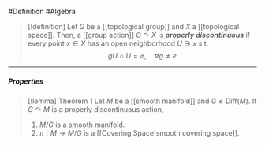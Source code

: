 #Definition #Algebra 

> [!definition]
> Let $G$ be a [[topological group]] and $X$ a [[topological space]]. Then, a [[group action]] $G\curvearrowright X$ is ***properly discontinuous*** if every point $x\in X$ has an open neighborhood $U\ni x$ s.t. $$gU\cap U=\varnothing,\quad \forall g\neq e$$ 
---
##### Properties
> [!lemma] Theorem 1
> Let $M$ be a [[smooth manifold]] and $G\leq \text{Diff}(M)$. If $G\curvearrowright M$ is a properly discontinuous action, 
> 1. $M/G$ is a smooth manifold.
> 2. $\pi:M\to M / G$ is a [[Covering Space|smooth covering space]].